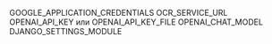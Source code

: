 GOOGLE_APPLICATION_CREDENTIALS
OCR_SERVICE_URL
OPENAI_API_KEY или OPENAI_API_KEY_FILE
OPENAI_CHAT_MODEL
DJANGO_SETTINGS_MODULE
